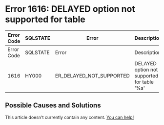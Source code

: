 
# Error 1616: DELAYED option not supported for table


| Error Code | SQLSTATE | Error | Description |
| --- | --- | --- | --- |
| Error Code | SQLSTATE | Error | Description |
| 1616 | HY000 | ER_DELAYED_NOT_SUPPORTED | DELAYED option not supported for table '%s' |




## Possible Causes and Solutions


This article doesn't currently contain any content. [You can help!](/kb/en/writing-and-editing-knowledge-base-articles/)

